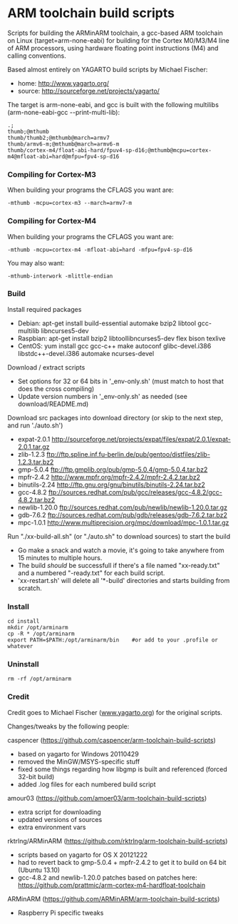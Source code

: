 # ARM toolchain build scripts

Scripts for building the ARMinARM toolchain, a gcc-based ARM toolchain on Linux (target=arm-none-eabi) for building for the Cortex M0/M3/M4 line of ARM processors, using hardware floating point instructions (M4) and calling conventions.

Based almost entirely on YAGARTO build scripts by Michael Fischer: 

   - home: http://www.yagarto.org/
   - source: http://sourceforge.net/projects/yagarto/

The target is arm-none-eabi, and gcc is built with the following multilibs (arm-none-eabi-gcc --print-multi-lib):

    .;
    thumb;@mthumb
    thumb/thumb2;@mthumb@march=armv7
    thumb/armv6-m;@mthumb@march=armv6-m
    thumb/cortex-m4/float-abi-hard/fpuv4-sp-d16;@mthumb@mcpu=cortex-m4@mfloat-abi=hard@mfpu=fpv4-sp-d16

### Compiling for Cortex-M3

When building your programs the CFLAGS you want are:

    -mthumb -mcpu=cortex-m3 --march=armv7-m

### Compiling for Cortex-M4

When building your programs the CFLAGS you want are:

    -mthumb -mcpu=cortex-m4 -mfloat-abi=hard -mfpu=fpv4-sp-d16

You may also want:

    -mthumb-interwork -mlittle-endian

### Build

Install required packages

   - Debian: apt-get install build-essential automake bzip2 libtool gcc-multilib libncurses5-dev
   - Raspbian: apt-get install bzip2 libtoollibncurses5-dev flex bison texlive
   - CentOS: yum install gcc gcc-c++ make autoconf glibc-devel.i386 libstdc++-devel.i386 automake ncurses-devel

Download / extract scripts

   - Set options for 32 or 64 bits in '_env-only.sh' (must match to host that does the cross compiling)
   - Update version numbers in '_env-only.sh' as needed (see download/README.md)

Download src packages into download directory (or skip to the next step, and run './auto.sh')

   - expat-2.0.1 http://sourceforge.net/projects/expat/files/expat/2.0.1/expat-2.0.1.tar.gz
   - zlib-1.2.3 ftp://ftp.spline.inf.fu-berlin.de/pub/gentoo/distfiles/zlib-1.2.3.tar.bz2
   - gmp-5.0.4 ftp://ftp.gmplib.org/pub/gmp-5.0.4/gmp-5.0.4.tar.bz2
   - mpfr-2.4.2 http://www.mpfr.org/mpfr-2.4.2/mpfr-2.4.2.tar.bz2
   - binutils-2.24  http://ftp.gnu.org/gnu/binutils/binutils-2.24.tar.bz2
   - gcc-4.8.2 ftp://sources.redhat.com/pub/gcc/releases/gcc-4.8.2/gcc-4.8.2.tar.bz2
   - newlib-1.20.0 ftp://sources.redhat.com/pub/newlib/newlib-1.20.0.tar.gz
   - gdb-7.6.2 ftp://sources.redhat.com/pub/gdb/releases/gdb-7.6.2.tar.bz2
   - mpc-1.0.1 http://www.multiprecision.org/mpc/download/mpc-1.0.1.tar.gz

Run "./xx-build-all.sh" (or "./auto.sh" to download sources) to start the build
   - Go make a snack and watch a movie, it's going to take anywhere from 15 minutes to multiple hours.
   - The build *should* be successfull if there's a file named "xx-ready.txt" and a numbered "-ready.txt" for each build script.
   - 'xx-restart.sh' will delete all '*-build' directories and starts building from scratch.

### Install

    cd install
    mkdir /opt/arminarm
    cp -R * /opt/arminarm
    export PATH=$PATH:/opt/arminarm/bin    #or add to your .profile or whatever

### Uninstall

    rm -rf /opt/arminarm

### Credit

Credit goes to Michael Fischer (www.yagarto.org) for the original scripts. 

Changes/tweaks by the following people:

caspencer (https://github.com/caspencer/arm-toolchain-build-scripts)
- based on yagarto for Windows 20110429
- removed the MinGW/MSYS-specific stuff
- fixed some things regarding how libgmp is built and referenced (forced 32-bit build)
- added .log files for each numbered build script

amour03 (https://github.com/amoer03/arm-toolchain-build-scripts)
- extra script for downloading
- updated versions of sources
- extra environment vars

rktrlng/ARMinARM (https://github.com/rktrlng/arm-toolchain-build-scripts)
- scripts based on yagarto for OS X 20121222
- had to revert back to gmp-5.0.4 + mpfr-2.4.2 to get it to build on 64 bit (Ubuntu 13.10)
- gcc-4.8.2 and newlib-1.20.0 patches based on patches here: https://github.com/prattmic/arm-cortex-m4-hardfloat-toolchain

ARMinARM (https://github.com/ARMinARM/arm-toolchain-build-scripts)
- Raspberry Pi specific tweaks

